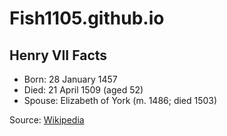 # Fish1105.github.io


## Henry VII Facts

- Born: 28 January 1457
- Died: 21 April 1509 (aged 52)
- Spouse: Elizabeth of York (m. 1486; died 1503)

Source: [Wikipedia](https://www.wikiwand.com/en/articles/Henry_VII_of_England)
